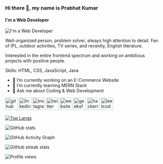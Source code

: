 ### Hi there 👋, my name is Prabhat Kumar
#### I'm a Web Developer
![I'm a Web Developer](https://twitter.com/Prabhat_0607/header_photo)

Well-organized person, problem solver, always high attention to detail. Fan of IPL, outdoor activities, TV series, and recently, English literature.

Interested in the entire frontend spectrum and working on ambitious projects with positive people.

Skills: HTML, CSS, JavaScript, Java

- 🔭 I’m currently working on an E-Commerce Website 
- 🌱 I’m currently learning MERN Stack 
- 💬 Ask me about Coding & Web Development 


[<img src='https://cdn.jsdelivr.net/npm/simple-icons@3.0.1/icons/github.svg' alt='github' height='40'>](https://github.com/PrabhatKr0607)  [<img src='https://cdn.jsdelivr.net/npm/simple-icons@3.0.1/icons/linkedin.svg' alt='linkedin' height='40'>](https://www.linkedin.com/in/prabhat-kumar-0458a11b5/)  [<img src='https://cdn.jsdelivr.net/npm/simple-icons@3.0.1/icons/instagram.svg' alt='instagram' height='40'>](https://www.instagram.com/prabhat_kumar.0607/)  [<img src='https://cdn.jsdelivr.net/npm/simple-icons@3.0.1/icons/twitter.svg' alt='twitter' height='40'>](https://twitter.com/Prabhat0607)  [<img src='https://cdn.jsdelivr.net/npm/simple-icons@3.0.1/icons/icloud.svg' alt='website' height='40'>](https://prabhatkumarsofficial.netlify.app/)  [<img src='https://cdn.jsdelivr.net/npm/simple-icons@3.0.1/icons/geeksforgeeks.svg' alt='geeksforgeeks' height='40'>](https://auth.geeksforgeeks.org/user/prabhatgndit/profile)  [<img src='https://cdn.jsdelivr.net/npm/simple-icons@3.0.1/icons/hackerrank.svg' alt='hackerrank' height='40'>](https://www.hackerrank.com/PrabhatKr0607)  [<img src='https://cdn.jsdelivr.net/npm/simple-icons@3.0.1/icons/leetcode.svg' alt='leetcode' height='40'>](https://leetcode.com/user8586Eu/)  

[![Top Langs](https://github-readme-stats.vercel.app/api/top-langs/?username=PrabhatKr0607)](https://github.com/anuraghazra/github-readme-stats)

![GitHub stats](https://github-readme-stats.vercel.app/api?username=PrabhatKr0607&show_icons=true)  

![GitHub Activity Graph](https://activity-graph.herokuapp.com/graph?username=PrabhatKr0607)  

![GitHub streak stats](https://github-readme-streak-stats.herokuapp.com/?user=PrabhatKr0607)  

![Profile views](https://gpvc.arturio.dev/PrabhatKr0607)  
